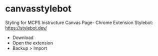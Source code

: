 # canvasstylebot
Styling for MCPS Instructure Canvas Page- Chrome Extension Stylebot: https://stylebot.dev/
* Download
* Open the extension
* Backup > Import
